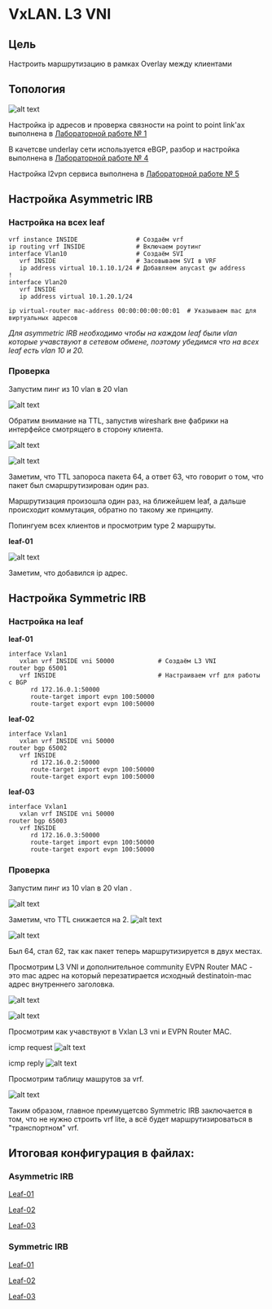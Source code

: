 # VxLAN. L3 VNI


## Цель 
Настроить маршрутизацию в рамках Overlay между клиентами


## Топология 

![alt text](image.png)

Настройка ip адресов и проверка связности на point to point link'ах выполнена в [Лабораторной работе № 1](https://github.com/IamMemasik/OTUS-Network-design/tree/main/lab-01)

В качетсве underlay сети используется eBGP, разбор и настройка выполнена в [Лабораторной работе № 4](https://github.com/IamMemasik/OTUS-Network-design/blob/main/lab-04/Readme.md)

Настройка l2vpn сервиса выполнена в [Лабораторной работе № 5](https://github.com/IamMemasik/OTUS-Network-design/blob/main/lab-05/readme.md)

## Настройка Asymmetric IRB


### Настройка на всех leaf 

```
vrf instance INSIDE                # Создаём vrf
ip routing vrf INSIDE              # Включаем роутинг
interface Vlan10                   # Создаём SVI
   vrf INSIDE                      # Засовываем SVI в VRF
   ip address virtual 10.1.10.1/24 # Добавляем anycast gw address
!
interface Vlan20 
   vrf INSIDE
   ip address virtual 10.1.20.1/24

ip virtual-router mac-address 00:00:00:00:00:01  # Указываем mac для виртуальных адресов
```
*Для asymmetric IRB необходимо чтобы на каждом leaf были vlan которые учавствуют в сетевом обмене, поэтому убедимся что на всех leaf есть vlan 10 и 20.*

### Проверка

Запустим пинг из 10 vlan в 20 vlan 

![alt text](image-2.png)

Обратим внимание на TTL, запустив wireshark вне фабрики на интерфейсе смотрящего в сторону клиента.


![alt text](image-3.png)

![alt text](image-6.png)

Заметим, что TTL запороса пакета 64, а ответ 63, что говорит о том, что пакет был смаршрутизирован один раз.

Маршрутизация произошла один раз, на ближейшем leaf, а дальше происходит коммутация, обратно по такому же принципу.

Попингуем всех клиентов и просмотрим type 2 маршруты.

**leaf-01**

![alt text](image-7.png)

Заметим, что добавилcя ip адрес.

## Настройка Symmetric IRB

### Настройка на leaf

**leaf-01**

```
interface Vxlan1
   vxlan vrf INSIDE vni 50000            # Создаём L3 VNI
router bgp 65001
   vrf INSIDE                            # Настраиваем vrf для работы с BGP
      rd 172.16.0.1:50000
      route-target import evpn 100:50000
      route-target export evpn 100:50000
```

**leaf-02**
```
interface Vxlan1
   vxlan vrf INSIDE vni 50000
router bgp 65002
   vrf INSIDE
      rd 172.16.0.2:50000
      route-target import evpn 100:50000
      route-target export evpn 100:50000
```

**leaf-03**
```
interface Vxlan1
   vxlan vrf INSIDE vni 50000
router bgp 65003
   vrf INSIDE
      rd 172.16.0.3:50000
      route-target import evpn 100:50000
      route-target export evpn 100:50000
```

### Проверка

Запустим пинг из 10 vlan в 20 vlan .

![alt text](image-8.png)

Заметим, что TTL снижается на 2.
![alt text](image-9.png)

![alt text](image-10.png)

Был 64, стал 62, так как пакет теперь маршрутизируется в двух местах.

Просмотрим L3 VNI и дополнительное community EVPN Router MAC - это mac адрес на который перезатирается исходный destinatoin-mac адрес внутреннего заголовка.

![alt text](image-11.png)


![alt text](image-12.png)

Просмотрим как учавствуют в Vxlan L3 vni и EVPN Router MAC.

icmp request 
![alt text](image-14.png)

icmp reply
![alt text](image-13.png)


Просмотрим таблицу машрутов за vrf.

![alt text](image-15.png)


Таким образом, главное преимущетсво Symmetric IRB заключается в том, что не нужно строить vrf lite, а всё будет маршрутизироваться в "транспортном" vrf.

## Итоговая конфигурация в файлах:

### Asymmetric IRB
[Leaf-01](https://github.com/IamMemasik/OTUS-Network-design/tree/main/lab-06/Asymmetric-IRB/leaf-01.txt)

[Leaf-02](https://github.com/IamMemasik/OTUS-Network-design/tree/main/lab-06/Asymmetric-IRB/leaf-02.txt)

[Leaf-03](https://github.com/IamMemasik/OTUS-Network-design/tree/main/lab-06/Asymmetric-IRB/leaf-03.txt)




### Symmetric IRB
[Leaf-01](https://github.com/IamMemasik/OTUS-Network-design/tree/main/lab-06/Symmetric-IRB/leaf-01.txt)

[Leaf-02](https://github.com/IamMemasik/OTUS-Network-design/tree/main/lab-06/Symmetric-IRB/leaf-02.txt)

[Leaf-03](https://github.com/IamMemasik/OTUS-Network-design/tree/main/lab-06/Symmetric-IRB/leaf-03.txt)



